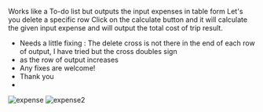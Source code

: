Works like a To-do list but outputs the input expenses in table form
Let's you delete a specific row 
Click on the calculate button and it will calculate the given input expense and will output the total cost of trip result.

* Needs a little fixing : The delete cross is not there in the end of each row of output, I have tried but the cross doubles sign
* as the row of output increases
* Any fixes are welcome!
* Thank you
* 
![expense](https://github.com/user-attachments/assets/84a189b8-0c6c-4611-8a52-c0560b2c367a)
![expense2](https://github.com/user-attachments/assets/3157d0db-eeec-433e-9390-40a0ffd5ff48)
